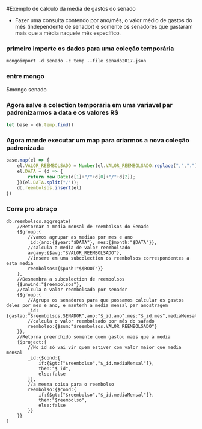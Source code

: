 #Exemplo de calculo da media de gastos do senado
- Fazer uma consulta contendo por ano/mês, o valor médio de gastos do mês (independente de senador) e somente os senadores que gastaram mais que a média naquele mês específico.

### primeiro importe os dados para uma coleção temporária
```
mongoimport -d senado -c temp --file senado2017.json
```

### entre mongo
$mongo senado

### Agora salve a colection temporaria em uma variavel par padronizarmos a data e os valores R$
```javascript
let base = db.temp.find()
```

### Agora mande executar um map para criarmos a nova coleção padronizada
```javascript
base.map(el => {
	el.VALOR_REEMBOLSADO = Number(el.VALOR_REEMBOLSADO.replace(",","."));
 	el.DATA = (d => {
 		return new Date(d[1]+"/"+d[0]+"/"+d[2]);
 	})(el.DATA.split("/"));
 	db.reembolsos.insert(el)
})
```

### Corre pro abraço
```
db.reembolsos.aggregate(
	//Retornar a media mensal de reembolsos do Senado
	{$group:{
		//vamos agrupar as medias por mes e ano
		_id:{ano:{$year:"$DATA"}, mes:{$month:"$DATA"}},
		//calcula a media de valor reembolsado
		avgany:{$avg:"$VALOR_REEMBOLSADO"},
		//insere em uma subcolection os reembolsos correspondentes a esta media
		reembolsos:{$push:"$$ROOT"}}
	},
	//Desmembra a subcolection de reembolsos
	{$unwind:"$reembolsos"},
	//calcula o valor reembolsado por senador
	{$group:{
		//Agrupa os senadores para que possamos calcular os gastos deles por mes e ano, e mantenh a media mensal par amostragem
		_id:{gastao:"$reembolsos.SENADOR",ano:"$_id.ano",mes:"$_id.mes",mediaMensal:"$avgany"},
		//calcula o valor reembolsado por mês do safado
		reembolso:{$sum:"$reembolsos.VALOR_REEMBOLSADO"}
	}},
	//Retorna preenchido somente quem gastou mais que a media
	{$project:{
		//No id só vai vir quem estiver com valor maior que media mensal
		_id:{$cond:{
			if:{$gt:["$reembolso","$_id.mediaMensal"]},
			then:"$_id",
			else:false
		}},
		//a mesma coisa para o reembolso
		reembolso:{$cond:{
			if:{$gt:["$reembolso","$_id.mediaMensal"]},
			then:"$reembolso",
			else:false
		}}
	}}
)
```
